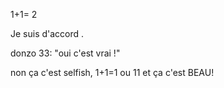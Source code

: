 1+1= 2

Je suis d'accord .


donzo 33: "oui c'est vrai !"

non ça c'est selfish, 1+1=1 ou 11 et ça c'est BEAU!
